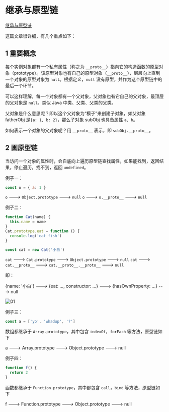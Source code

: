 # 继承与原型链

[继承与原型链](https://developer.mozilla.org/zh-CN/docs/Web/JavaScript/Inheritance_and_the_prototype_chain)

这篇文章很详细，有几个重点如下：

## 1 重要概念

每个实例对象都有一个私有属性（称之为 `__proto__`）指向它的构造函数的原型对象（prototype）。该原型对象也有自己的原型对象（`__proto__`），层层向上直到一个对象的原型对象为 `null`。根据定义，`null` 没有原型，并作为这个原型链中的最后一个环节。

可以这样理解，每一个对象都有一个父对象，父对象也有它自己的父对象，最顶层的父对象是 `null`。类似 Java 中类、父类、父类的父类。

父对象是什么意思呢？即以这个父对象为“模子”来创建子对象，如父对象 fatherObj 是`{a: 1, b: 2}`，那么子对象 subObj 也具备属性 `a`、`b`。

如何表示一个对象的父对象呢？用 `__proto__` 表示，即 `subObj.__proto__`。

## 2 画原型链

当访问一个对象的属性时，会自底向上遍历原型链查找属性，如果能找到，返回结果，停止遍历，找不到，返回 `undefined`。

例子一：

```js
const o = { a: 1 }
```

`o` ---> `Object.prototype` ---> `null`
`o` ---> `o.__proto__` ---> `null`

例子二：

```js
function Cat(name) {
  this.name = name
}
Cat.prototype.eat = function () {
  console.log('eat fish')
}

const cat = new Cat('小白')
```

`cat` ---> `Cat.prototype` ---> `Object.prototype` ---> `null`
`cat` ---> `cat.__proto__` ---> `cat.__proto__.__proto__` ---> `null`

即：

{name: '小白'} ---> {eat: ..., constructor: ...} ---> {hasOwnProperty: ...} ---> null

![01](https://image.newarea.site/20230730/01.png)

例子三：

```js
const a = ['yo', 'whadup', '?']
```

数组都继承于 `Array.prototype`，其中包含 `indexOf`，`forEach` 等方法，原型链如下

a ---> Array.prototype ---> Object.prototype ---> null

例子四：

```js
function f() {
  return 2
}
```

函数都继承于 `Function.prototype`，其中都包含 `call`，`bind` 等方法，原型链如下

f ---> Function.prototype ---> Object.prototype ---> null
